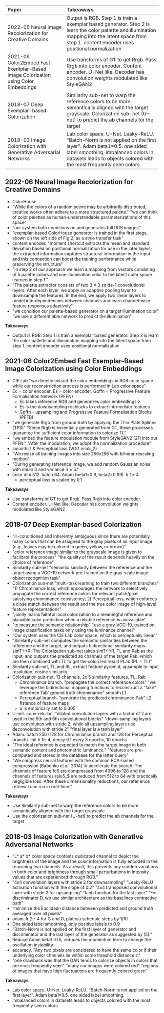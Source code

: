 | Paper | Takeaways |
| :--- | :--- |
| 2022-06 Neural Image Recolorization for Creative Domains | Output is RGB. Step 1 is train a exemplar based generator. Step 2 is learn the color patlette and illumination mapping into the latent space from step 1. content encoder uses positional normalization |
| 2021-06 Color2Embed Fast Exemplar-Based Image Colorization using Color Embeddings | Use transforms of GT to get Rrgb. Pass Rrgb into color encoder. Content encoder. U-Net like. Decoder has convolution weights modulated like StyleGAN2 |
| 2018-07 Deep Exemplar-based Colorization | Similarity sub-net to warp the reference colors to be more semantically aligned with the target grayscale. Colorization sub-net (U-net) to predict the ab channels for the target |
| 2018-03 Image Colorization with Generative Adversarial Networks | Lab color space. U-Net. Leaky-ReLU. "Batch-Norm is not applied on the first layer". Adam beta1=0.5. one sided label smoothing. imbalanced colors in datasets leads to objects colored with the most frequently seen colors. | 


## 2022-06 Neural Image Recolorization for Creative Domains
- ColorHouse
- "While the colors of a random scene may be arbitrarily distributed, creative works often adhere to a more structured palette." "we can think of color palettes as human-understandable parameterizations of this space"
- "our system both conditions on and generates full RGB images"
- "exemplar-based ColorHouse generator is trained in the first stage, shown on the left side of Fig 2, as a style transfer task"
- content encoder. "moment shortcut extracts the mean and standard deviation based on positional normalization for use in the later layers; the extracted information captures structural information in the input and this connection can boost the training performance while preserving the structure"
- "In step 2 of our approach we learn a mapping from vectors consisting of 5 palette colors and one illumination color to the latent color space learned in step 1."
- "The palette extractor consists of two 3 × 3 stride-1 convolutional layers. After each layer, we apply an adaptive pooling layer to downsample the features. In the end, we apply two linear layers to model interdependencies between channels and learn channel-wise feature responses adaptively"
- "we condition our palette-based generator on a target illumination color" "we use a differentiable network to predict the illumination"

**Takeaways**
- Output is RGB. Step 1 is train a exemplar based generator. Step 2 is learn the color patlette and illumination mapping into the latent space from step 1. content encoder uses positional normalization

## 2021-06 Color2Embed Fast Exemplar-Based Image Colorization using Color Embeddings
- CIE Lab "we directly extract the color embeddings in RGB color space while our reconstruction process is performed in Lab color space"
- Ec = color encoder. Es = color encoder. Gpffn = Progressive Feature Formalisation Network (PFFN)
    - Ec takes reference RGB and generatres color embeddings z
    - Es is the downsampling resblocks to extract intrmediate features
    - Gpffn - upsampling and Progressive Feature Formalisation Blocks (PFFB)
- "we generate Rrgb from ground truth by applying the Thin Plate Splines (TPS)" "Since Rrgb is essentially generated from GT, these processes guarantee the sufficient
color information to colorize TL"
- "we embed the feature modulation module from StyleGAN2 [21] into our PFFN." "After the modulation, we adopt the normalization procedure"
- smoothL1 & Perceptual loss (VGG relu5_2)
- "We resize all training images into size 256x256 with bilinear rescaling method"
- "During generating reference image, we add random Gaussian noise with mean 0 and variance $\sigma$ = 5."
- color dim 512. batch 64. Adam (beta1=0.9, beta2=0.99). lr 1e-4
    - perceptual loss is scaled by 0.1

**Takeaways**
- Use transforms of GT to get Rrgb. Pass Rrgb into color encoder.
- Content encoder. U-Net like. Decoder has convolution weights modulated like StyleGAN2

## 2018-07 Deep Exemplar-based Colorization
- "ill-conditioned and inherently ambiguous since there are potentially many colors that can be assigned to the gray pixels of an input image (e.g., leaves may be colored in green, yellow, or brown)"
- "color reference image similar to the grayscale image is given to facilitate the process" "the quality of the result depends heavily on the choice of reference"
- Similarity sub-net "semantic similarity between the reference and the target using a VGG-19 network pre-trained on the gray-scale image object recognition task"
- Colorization sub-net "multi-task learning to train two different branches" "1) Chrominance loss, which encourages the network to selectively propagate the correct reference colors for relevant patch/pixel, satisfying chrominance consistency; 2) Perceptual loss, which enforces a close match between the result and the true color image of high-level feature representations"
- "jointly learns faithful local colorization to a meaningful reference and plausible color prediction when a reliable reference is unavailable"
- "to measure the semantic relationship" "use a gray-VGG-19, trained on image classification tasks only using the luminance channel"
- "Our system uses the CIE Lab color space, which is perceptually linear."
- "Similarity sub-net computes the semantic similarities between the reference and the target, and outputs bidirectional similarity maps simT<->R. The Colorization sub-net takes simT<->R, TL and Rab as the input, and outputs the predicted ab channels of the target Pab, which are then combined with TL to get the colorized result PLab (PL = TL)"
- Similarity sub-net, TL and RL, extract feature pyramid, upsample to input resolution, cosine similarity
- Colorization sub-net, 13 channels, 2x 5 similarity features, TL, Rab
    - Chrominance branch. "propagate the correct reference colors" "we leverage the bidirectional mapping functions to reconstruct a ”fake” reference Tab' ground truth chrominance" smooth L1
    - Perceptual branch. "generate the predicted chrominance Pab" L2 fistance of feature maps
    - $\alpha$ is empirically set to 0.005
- U-net. conv-relu-bn, "dilated convolution layers with a factor of 2 are used in the 5th and 6th convolutional blocks" "down-sampling layers use convolution with stride 2, while all upsampling layers use deconvolution with stride 2" "final layer is a tanh layer"
- Adam. batch 256 (128 for Chrominance branch and 128 for Perceptual branch). init lr 1e-4, decay 0.1 every 3 epochs, 10 epochs
- "The ideal reference is expected to match the target image in both semantic content and photometric luminance." "features are pre-computed and stored in the database for the latter query"
- "We compress neural features with the common PCA-based compression [Babenko et al. 2014] to accelerate the search. The channels of feature fc6 are compressed from 4096 to 128 and the channels of features relu5_$ are reduced from 512 to 64 with practically negligible loss. After these dimensionality reductions, our refer ence retrieval can run in real-time."

**Takeaways**
- Use Similarity sub-net to warp the reference colors to be more semantically aligned with the target grayscale.
- Use the colorization sub-net (U-net) to predict the ab channels for the target

## 2018-03 Image Colorization with Generative Adversarial Networks
- "L* a* b* color space contains dedicated channel to depict the brightness of the image and the color information is fully encoded in the remaining two channels. As a result, this prevents any sudden variations in both color and brightness through small perturbations in intensity values that are experienced through RGB."
- "4x4 convolution layers with stride 2 for downsampling" "Leaky-ReLU activation function with the slope of 0.2" "4x4 transposed convolutional layer with stride 2 for upsampling" "tanh function for the last layer" "For discriminator D, we use similar architecture as the baselines contractive path"
- "minimize the Euclidean distance between predicted and ground truth averaged over all pixels"
- adam, lr 2e-4 for G and D, plateau schedule steps by 1/10
- One sided label smoothing, only positive labels to 0.9
- "Batch-Norm is not applied on the first layer of generator and discriminator and the last layer of the
generator as suggested by [5]."
- Reduce Adam beta1=0.5, reduces the momentum term to change the oscillation instability
- accuracy. "Any two pixels are considered to have the same color if their underlying color channels lie within some threshold distance $\epsilon$."
- "one drawback was that the GAN tends to colorize objects in colors that are most frequently seen" "many car images were colored red" "regions of images that have high fluctuations are frequently colored green"

**Takeaways**
- Lab color space. U-Net. Leaky-ReLU. "Batch-Norm is not applied on the first layer". Adam beta1=0.5. one sided label smoothing.
- imbalanced colors in datasets leads to objects colored with the most frequently seen colors

